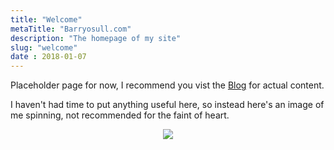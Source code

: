 ```yaml
---
title: "Welcome"
metaTitle: "Barryosull.com"
description: "The homepage of my site"
slug: "welcome"
date : 2018-01-07
---
```


Placeholder page for now, I recommend you vist the [Blog](/blog) for actual content.

I haven't had time to put anything useful here, so instead here's an image of me spinning, not recommended for the faint of heart.

<div style="text-align:center">
    <img  class="face rotate" src="https://thepracticaldev.s3.amazonaws.com/uploads/user/profile_image/17829/130dc702-1fb9-4dfc-9151-138dbdd78095.jpg">
</div>
